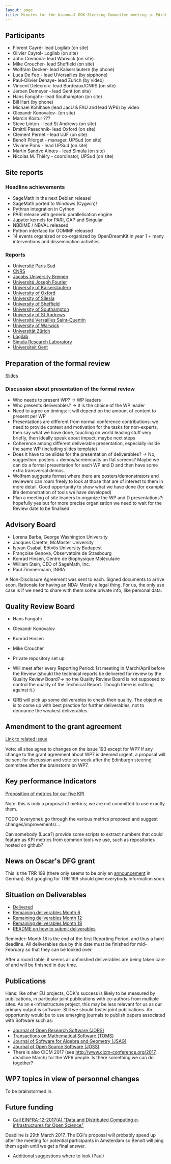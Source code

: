```yaml
---
layout: page
title: Minutes for the biannual ODK Steering Committee meeting in Edinburgh
---
```


## Participants

- Florent Cayré- lead Logilab (on site)
- Olivier Cayrol- Logilab (on site)
- John Cremona- lead Warwick (on site)
- Mike Croucher- lead Sheffield (on site)
- Wolfram Decker- lead Kaiserslautern (by phone)
- Luca De Feo - lead UVersailles (by sipphone)
- Paul-Olivier Dehaye- lead Zurich (by video)
- Vincent Delecroix- lead Bordeaux/CNRS (on site)
- Jeroen Demeyer - lead Gent (on site)
- Hans Fangohr- lead Southampton (on site)
- Bill Hart (by phone)
- Michael Kohlhase (lead JacU & FAU and lead WP6) by video
- Olexandr Konovalov- (on site)
- Marcin Kostur ???
- Steve Linton - lead St Andrews (on site)
- Dmitrii Pasechnik- lead Oxford (on site)
- Clement Pernet - lead UJF (on site)
- Benoît Pilorget - manager, UPSud (on site)
- Viviane Pons - lead UPSud (on site)
- Martin Sandve Alnæs - lead Simula (on site)
- Nicolas M. Thiéry - coordinator, UPSud (on site)


## Site reports

### Headline achievements

- SageMath in the next Debian release!
- SageMath ported to Windows (Cygwin)!
- Pythran integration in Cython
- PARI release with generic parallelisation engine
- Jupyter kernels for PARI, GAP and Singular
- NBDIME / NBVAL released
- Python interface for OOMMF released
- 14 events organized or co-organized by OpenDreamKit in year 1 + many interventions and dissemination activities

### Reports

- [Université Paris Sud](http://opendreamkit.org/meetings/2017-01-19-EdinburghSteeringCommittee/ProgressReports/ParisSud )
- [CNRS](http://opendreamkit.org/meetings/2017-01-19-EdinburghSteeringCommittee/ProgressReports/CNRS )
- [Jacobs University Bremen](http://opendreamkit.org/meetings/2017-01-19-EdinburghSteeringCommittee/ProgressReports/JacU )
- [Université Joseph Fourier](http://opendreamkit.org/meetings/2017-01-19-EdinburghSteeringCommittee/ProgressReports/UJF )
- [University of Kaiserslautern](http://opendreamkit.org/meetings/2017-01-19-EdinburghSteeringCommittee/ProgressReports/Kaiserslautern )
- [University of Oxford](http://opendreamkit.org/meetings/2017-01-19-EdinburghSteeringCommittee/ProgressReports/Oxford )
- [University of Silesia](http://opendreamkit.org/meetings/2017-01-19-EdinburghSteeringCommittee/ProgressReports/Silesia )
- [University of Sheffield](http://opendreamkit.org/meetings/2017-01-19-EdinburghSteeringCommittee/ProgressReports/Sheffield )
- [University of Southampton](http://opendreamkit.org/meetings/2017-01-19-EdinburghSteeringCommittee/ProgressReports/southampton.pdf )
- [University of St Andrews](http://opendreamkit.org/meetings/2017-01-19-EdinburghSteeringCommittee/ProgressReports/StAndrews )
- [Université Versailles Saint-Quentin](http://opendreamkit.org/meetings/2017-01-19-EdinburghSteeringCommittee/ProgressReports/UVersailles )
- [University of Warwick](http://opendreamkit.org/meetings/2017-01-19-EdinburghSteeringCommittee/ProgressReports/Warwick )
- [Universität Zürich](http://opendreamkit.org/meetings/2017-01-19-EdinburghSteeringCommittee/ProgressReports/Zurich )
- [Logilab](http://opendreamkit.org/meetings/2017-01-19-EdinburghSteeringCommittee/ProgressReports/Logilab )
- [Simula Research Laboratory](http://opendreamkit.org/meetings/2017-01-19-EdinburghSteeringCommittee/ProgressReports/Simula )
- [Universiteit Gent](http://opendreamkit.org/meetings/2017-01-19-EdinburghSteeringCommittee/ProgressReports/UGent/ugent.pdf )


## Preparation of the formal review

[Slides](http://opendreamkit.org/meetings/2017-01-19-EdinburghSteeringCommittee/Review-presentation)

### Discussion about presentation of the formal review

* Who needs to present WP? -> WP leaders
* Who presents deliverables? -> it is the choice of the WP leader
* Need to agree on timings: it will depend on the amount of content to present per WP
* Presentations are different from normal conference contributions: we need to provide context and motivation for the tasks for non-experts, then say what we have done, touching on world leading stuff very briefly, then ideally speak about impact, maybe next steps
* Coherence among different deliverable presentation, especially inside the same WP (including slides template)
* Does it have to be slides for the presentation of deliverables? -> No, suggestion: posters + demos/screencasts on flat screens? Maybe we can do a formal presentation for each WP and D and then have some extra transversal demos.
* Wolfram suggests format where there are posters/demonstrators and reviewers can roam freely to look at those that are of interest to them in more detail. Good opportunity to show what we have done (for example life demonstration of tools we have developed)
* Plan a meeting of site leaders to organize the WP and D presentations?: hopefully yes but for more precise organisation we need to wait for the Review date to be finalised

## Advisory Board

- Lorena Barba, George Washington University
- Jacques Carette, McMaster University
- Istvan Csabai, Eötvös University Budapest
- Françoise Genova, Observatoire de Strasbourg
- Konrad Hinsen, Centre de Biophysique Moléculaire
- William Stein, CEO of SageMath, Inc.
- Paul Zimmermann, INRIA

A Non-Disclosure Agreement was sent to each. Signed documents to arrive soon.
Rationale for having an NDA: Mostly a legal thing. For us, the only use case is if we need to share with them some private info, like personal data.

## Quality Review Board

- Hans Fangohr
- Olexandr Konovalov
- Konrad Hinsen
- Mike Croucher

- Private repository set up
- Will meet after every Reporting Period: 1st meeting in March/April before the Review (should the technical reports be delivered for review by the Quality Review Board?-> no the Quality Review Board is not supposed to control the quality of the Technical Report. Though there is nothing against it.)
- QRB will pick up some deliverables to check their quality. The objective is to come up with best practice for further deliverables, not to denounce the weakest deliverables

## Amendment to the grant agreement

[Link to related issue](https://github.com/OpenDreamKit/OpenDreamKit/issues/193)

Vote: all sites agree to changes on the issue 193 except for WP7 
If any change to the grant agreement about WP7 is deemed urgent, a proposal will be sent for discussion and vote teh week after the Edinburgh steering committee after the brainstorm on WP7.

## Key performance Indicators

[Proposition of metrics for our five KPI](https://github.com/OpenDreamKit/OpenDreamKit/issues/179 )

Note: this is only a proposal of metrics; we are not committed to use exactly them. 

TODO (everyone): go through the various metrics proposed and suggest changes/improvements/...

Can somebody (Luca?) provide some scripts to extract numbers that could feature as KPI metrics from common tools we use, such as repositories hosted on github?

## News on Oscar's DFG grant

This is the TRR 199 (there only seems to be only an [announcement](https://www.uni-kl.de/aktuelles/news/news/detail/News/grosser-erfolg-fuer-die-tu-kaiserslautern-neuer-dfg-sonderforschungsbereich-in-der-mathematik/) in German).
But googling for TRR 199 should give everybody information soon. 

## Situation on Deliverables

- [Delivered](https://github.com/OpenDreamKit/OpenDreamKit/issues?q=is:issue%20label:deliverable )
- [Remaining deliverables Month 6](https://github.com/OpenDreamKit/OpenDreamKit/milestone/2 )
- [Remaining deliverables Month 12](https://github.com/OpenDreamKit/OpenDreamKit/milestone/60 )
- [Remaining deliverables Month 18](https://github.com/OpenDreamKit/OpenDreamKit/milestone/62 )
- [README on how to submit deliverables](https://github.com/OpenDreamKit/OpenDreamKit/blob/master/README.md )

Reminder: Month 18 is the end of the first Reporting Period, and thus a hard deadline. All deliverables due by this date
must be finished for mid-February so that they can be looked over.

After a round table, it seems all unfinished deliverables are being taken care of and will be finished in due time.

## Publications

Hans: like other EU projects, ODK's success is likely to be measured by publications, in particular joint publications with co-authors from multiple sites. As an e-infrastructure project, this may be less relevant for us as our primary output is software. Still we should foster joint publications. An opportunity would be to use emerging journals to publish papers associated with Software such as:

- [Journal of Open Research Software (JORS)](http://openresearchsoftware.metajnl.com)
- [Transactions on Mathematical Software (TOMS)](http://toms.acm.org/)
- [Journal of Software for Algebra and Geometry (JSAG)](http://msp.org/jsag/)
- [Journal of Open Source Software (JOSS)](http://joss.theoj.org/)
- There is also  CICM 2017 (see http://www.cicm-conference.org/2017, deadline March) for the WP6 people. Is there something we can do together?

## WP7 topics in view of personnel changes

To be brainstormed in.

## Future funding

- [Call EINFRA-12-2017(A) "Data and Distributed Computing e-infrastructures for Open Science"](http://ec.europa.eu/research/participants/portal/desktop/en/opportunities/h2020/topics/einfra-12-2017.html )

Deadline is 29th March 2017.  The EGI's proposal will probably speed up after the meeting for potential participants in Amsterdam so Benoît will ping them again until we get a final answer.

- Additional suggestions where to look (Paul)

